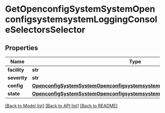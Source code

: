 # GetOpenconfigSystemSystemOpenconfigsystemsystemLoggingConsoleSelectorsSelector

## Properties
Name | Type | Description | Notes
------------ | ------------- | ------------- | -------------
**facility** | **str** |  | 
**severity** | **str** |  | 
**config** | [**OpenconfigSystemSystemOpenconfigsystemsystemLoggingConsoleSelectorsConfig**](OpenconfigSystemSystemOpenconfigsystemsystemLoggingConsoleSelectorsConfig.md) |  | [optional] 
**state** | [**OpenconfigSystemSystemOpenconfigsystemsystemLoggingConsoleSelectorsConfig**](OpenconfigSystemSystemOpenconfigsystemsystemLoggingConsoleSelectorsConfig.md) |  | [optional] 

[[Back to Model list]](../README.md#documentation-for-models) [[Back to API list]](../README.md#documentation-for-api-endpoints) [[Back to README]](../README.md)


